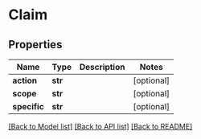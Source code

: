 # Claim

## Properties
Name | Type | Description | Notes
------------ | ------------- | ------------- | -------------
**action** | **str** |  | [optional] 
**scope** | **str** |  | [optional] 
**specific** | **str** |  | [optional] 

[[Back to Model list]](../README.md#documentation-for-models) [[Back to API list]](../README.md#documentation-for-api-endpoints) [[Back to README]](../README.md)


